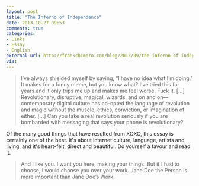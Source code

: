 ```yaml
---
layout: post
title: "The Inferno of Independence"
date: 2013-10-27 09:53
comments: true
categories: 
- Links
- Essay
- English
external-url: http://frankchimero.com/blog/2013/09/the-inferno-of-independence/
via:
---
```


> I’ve always shielded myself by saying, “I have no idea what I’m doing.” It makes for a funny meme, but you know what? I’ve tried this for years and it only trips me up and makes me feel worse. Fuck it.
>	[...]
> Revolutionary, disruptive, magical, wizards, and on and on—contemporary digital culture has co-opted the language of revolution and magic without the muscle, ethics, conviction, or imagination of either. [...] Can you take a real revolution seriously if you are bombarded with messaging that says your phone is revolutionary?

Of the many good things that have resulted from XOXO, this essay is certainly one of the best. It's about internet culture, language, artists and living, and it's heart-felt, direct and beautiful. Do yourself a favour and read it.

> And I like you. I want you here, making your things. But if I had to choose, I would choose you over your work. Jane Doe the Person is more important than Jane Doe’s Work.
